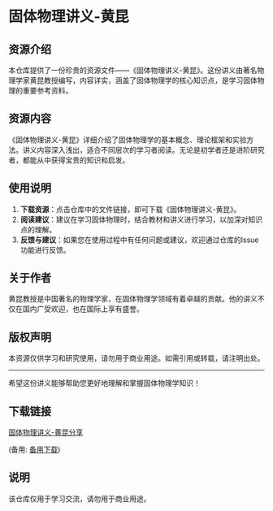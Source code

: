 # 固体物理讲义-黄昆

## 资源介绍

本仓库提供了一份珍贵的资源文件——《固体物理讲义-黄昆》。这份讲义由著名物理学家黄昆教授编写，内容详实，涵盖了固体物理学的核心知识点，是学习固体物理的重要参考资料。

## 资源内容

《固体物理讲义-黄昆》详细介绍了固体物理学的基本概念、理论框架和实验方法。讲义内容深入浅出，适合不同层次的学习者阅读。无论是初学者还是进阶研究者，都能从中获得宝贵的知识和启发。

## 使用说明

1. **下载资源**：点击仓库中的文件链接，即可下载《固体物理讲义-黄昆》。
2. **阅读建议**：建议在学习固体物理时，结合教材和讲义进行学习，以加深对知识点的理解。
3. **反馈与建议**：如果您在使用过程中有任何问题或建议，欢迎通过仓库的Issue功能进行反馈。

## 关于作者

黄昆教授是中国著名的物理学家，在固体物理学领域有着卓越的贡献。他的讲义不仅在国内广受欢迎，也在国际上享有盛誉。

## 版权声明

本资源仅供学习和研究使用，请勿用于商业用途。如需引用或转载，请注明出处。

---

希望这份讲义能够帮助您更好地理解和掌握固体物理学知识！

## 下载链接
[固体物理讲义-黄昆分享](https://pan.quark.cn/s/027c33c21256) 

(备用: [备用下载](https://pan.baidu.com/s/1yTOuyC0Crx0wTcMh0VBCGA?pwd=1234))

## 说明

该仓库仅用于学习交流，请勿用于商业用途。

